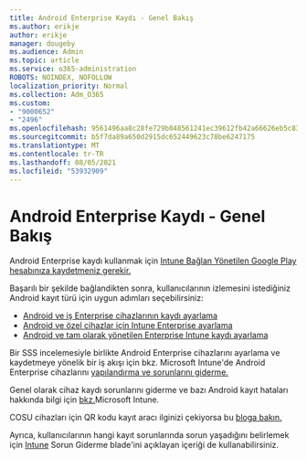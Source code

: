 ```yaml
---
title: Android Enterprise Kaydı - Genel Bakış
ms.author: erikje
author: erikje
manager: dougeby
ms.audience: Admin
ms.topic: article
ms.service: o365-administration
ROBOTS: NOINDEX, NOFOLLOW
localization_priority: Normal
ms.collection: Adm_O365
ms.custom:
- "9000652"
- "2496"
ms.openlocfilehash: 9561496aa8c28fe729b048561241ec39612fb42a66626eb5c83c73fdbe61d904
ms.sourcegitcommit: b5f7da89a650d2915dc652449623c78be6247175
ms.translationtype: MT
ms.contentlocale: tr-TR
ms.lasthandoff: 08/05/2021
ms.locfileid: "53932909"
---
```

# <a name="android-enterprise-enrollment---overview"></a>Android Enterprise Kaydı - Genel Bakış

Android Enterprise kaydı kullanmak için [Intune Bağlan Yönetilen Google Play hesabınıza kaydetmeniz gerekir.](https://docs.microsoft.com/intune/enrollment/connect-intune-android-enterprise) 

Başarılı bir şekilde bağlandikten sonra, kullanıcılarının izlemesini istediğiniz Android kayıt türü için uygun adımları seçebilirsiniz:

- [Android ve iş Enterprise cihazlarının kaydı ayarlama](https://docs.microsoft.com/intune/enrollment/android-work-profile-enroll)
- [Android ve özel cihazlar için Intune Enterprise ayarlama](https://docs.microsoft.com/intune/enrollment/android-kiosk-enroll)
- [Android ve tam olarak yönetilen Enterprise Intune kaydı ayarlama](https://docs.microsoft.com/intune/enrollment/android-fully-managed-enroll)

Bir SSS incelemesiyle birlikte Android Enterprise cihazlarını ayarlama ve kaydetmeye yönelik bir iş akışı için bkz. Microsoft Intune'de Android Enterprise cihazlarını [yapılandırma ve sorunlarını giderme.](https://support.microsoft.com/help/4476974/configuring-and-troubleshooting-android-enterprise-devices-in-intune)

Genel olarak cihaz kaydı sorunlarını giderme ve bazı Android kayıt hataları hakkında bilgi için [bkz.](https://docs.microsoft.com/intune/enrollment/troubleshoot-device-enrollment-in-intune)Microsoft Intune.

COSU cihazları için QR kodu kayıt aracı ilginizi çekiyorsa bu [bloga bakın.](https://techcommunity.microsoft.com/t5/Intune-Customer-Success/COSU-Configuration-and-Enrollment-using-the-QR-code-enrollment/ba-p/280184)

Ayrıca, kullanıcılarının hangi kayıt sorunlarında sorun yaşadığını belirlemek için [Intune](https://docs.microsoft.com/intune/fundamentals/help-desk-operators) Sorun Giderme blade'ini açıklayan içeriği de kullanabilirsiniz.